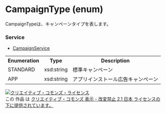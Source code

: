 # CampaignType (enum)
CampaignTypeは、キャンペーンタイプを表します。
 
### Service
+ [CampaignService](../services/CampaignService.md)
 
<table>
 <tr>
  <th>Enumeration </th>
  <th>Type</th>
  <th>Description</th>
 <tr>
  <td>STANDARD</td>
  <td>xsd:string</td>
  <td>標準キャンペーン</td>
 </tr>
 <tr>
  <td>APP</td>
  <td>xsd:string</td>
  <td>アプリインストール広告キャンペーン</td>
 </tr>
</table>
 
<a rel="license" href="http://creativecommons.org/licenses/by-nd/2.1/jp/"><img alt="クリエイティブ・コモンズ・ライセンス" style="border-width:0" src="https://i.creativecommons.org/l/by-nd/2.1/jp/88x31.png" /></a><br />この 作品 は <a rel="license" href="http://creativecommons.org/licenses/by-nd/2.1/jp/">クリエイティブ・コモンズ 表示 - 改変禁止 2.1 日本 ライセンスの下に提供されています。</a>
